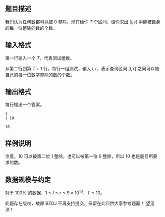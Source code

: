 ## 题目描述

我们认为任何数都可以被 $0$ 整除。现在给你 $T$ 个区间，请你求出 $[l,r]$ 中能被自身的每一位整除的数的个数。

## 输入格式

第一行输入一个 $T$，代表测试组数。

从第二行到第 $T+1$ 行，每行一组测试，输入 $l,r$，表示查询区间 $[l,r]$ 之间可以被自己的每一位数字整除的数的个数。

## 输出格式

每行输出一个答案。

```input1
1
1 10
```

```output1
10
```

## 样例说明

注意，$10$ 可以被第二位 $1$ 整除，也可以被第一位 $0$ 整除，所以 $10$ 也是题目所要求的数。

## 数据规模与约定

对于 $100\%$ 的数据，$1 \le l \le  r \le 9 \times 10^{18}$，$T \le 10$。

此题存在版权，故原 BZOJ 不再支持提交，保留在此只供大家参考题面！ 望见谅！

